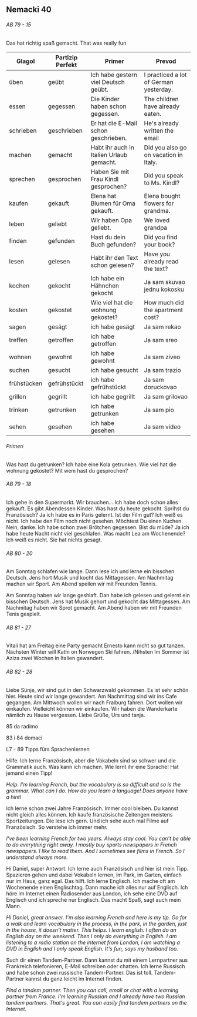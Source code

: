 ## Nemacki 40

###### AB 79 - 15

Das hat richtig spaß gemacht. That was really fun

| Glagol      | Partizip Perfekt | Primer                                   | Prevod                                 |
| ----------- | ---------------- | ---------------------------------------- | -------------------------------------- |
| üben        | geübt            | Ich habe gestern viel Deutsch geübt.     | I practiced a lot of German yesterday. |
| essen       | gegessen         | Die Kinder haben schon gegessen.         | The children have already eaten.       |
| schrieben   | geschrieben      | Er hat die E-Mail schon geschrieben.     | He's already written the email         |
| machen      | gemacht          | Habt ihr auch in Italien Urlaub gemacht. | Did you also go on vacation in Italy.  |
| sprechen    | gesprochen       | Haben Sie mit Frau Kindl gesprochen?     | Did you speak to Ms. Kindl?            |
| kaufen      | gekauft          | Elena hat Blumen für Oma gekauft.        | Elena bought flowers for grandma.      |
| leben       | geliebt          | Wir haben Opa geliebt.                   | We loved grandpa                       |
| finden      | gefunden         | Hast du dein Buch gefunden?              | Did you find your book?                |
| lesen       | gelesen          | Habt ihr den Text schon gelesen?         | Have you already read the text?        |
| kochen      | gekocht          | Ich habe ein Hähnchen gekocht            | Ja sam skuvao jednu kokosku            |
| kosten      | gekostet         | Wie viel hat die wohnung gekostet?       | How much did the apartment cost?       |
| sagen       | gesägt           | ich habe gesägt                          | Ja sam rekao                           |
| treffen     | getroffen        | ich habe getroffen                       | Ja sam sreo                            |
| wohnen      | gewohnt          | ich habe gewohnt                         | Ja sam ziveo                           |
| suchen      | gesucht          | ich habe gesucht                         | Ja sam trazio                          |
| frühstücken | gefrühstückt     | ich habe gefrühstückt                    | Ja sam doruckovao                      |
| grillen     | gegrillt         | ich habe gegrillt                        | Ja sam grilovao                        |
| trinken     | getrunken        | ich habe getrunken                       | Ja sam pio                             |
| sehen       | gesehen          | ich habe gesehen                         | Ja sam video                           |

###### Primeri

Was hast du getrunken? Ich habe eine Kola getrunken.
Wie viel hat die wohnung gekostet?
Mit wem hast du gesprochen?

###### AB 79 - 18

Ich gehe in den Supermarkt. Wir brauchen... Ich habe doch schon alles gekauft.
Es gibt Abendessen Kinder. Was hast du heute gekocht.
Sprihst du Französisch? Ja ich habe es in Paris gelernt.
Ist der Film gut? Ich weiß es nicht. Ich habe den Film noch nicht gesehen.
Möchtest Du einen Kuchen. Nein, danke. Ich habe schon zwei Brötchen gegessen.
Bist du müde? Ja ich habe heute Nacht nicht viel geschlafen.
Was macht Lea am Wochenende? Ich weiß es nicht. Sie hat nichts gesagt.

###### AB 80 - 20

Am Sonntag schlafen wie lange. Dann lese ich und lerne ein bisschen Deutsch.
Jens hort Musik und kocht das Mittagessen. Am Nachmitag machen wir Sport.
Am Abend speilen wir mit Freunden Tennis.

Am Sonntag haben wir lange geshlaft. Dan habe ich gelesen und gelernt ein bisschen Deutsch. Jens hat Musik gehort und gekocht das Mittagessen. Am Nachmitag haben wir Sprot gemacht. Am Abend haben wir mit Freunden Tenis gespielt.

###### AB 81 - 27

Vitali hat am Freitag eine Party gemacht
Ernesto kann nicht so gut tanzen.
Nächsten Winter will Kathi on Norwegen Ski fahren. /Nihsten
Im Sommer ist Aziza zwei Wochen in Italien gewandert.

###### AB 82 - 28

Liebe Sünje,
wir sind gut in den Schwarzwald gekommen. Es ist sehr schön hier. Heute sind wir lange gewandert. Am Nachmittag sind wir ins Cafe gegangen. Am Mittwoch wollen wir nach Fraiburg fahren. Dort wollen wir einkaufen. Vielleicht können wir einkaufen. Wir haben die Wanderkarte nämlich zu Hause vergessen. Liebe Grüße, Urs und tanja.

85 da radimo

83 i 84 domaci

L7 - 89 Tipps fürs Sprachenlernen

Hilfe. Ich lerne Französisch, aber die Vokabeln sind so schwer und die Grammatik auch. Was kann ich machen. Wie lernt ihr eine Sprache! Hat jemand einen Tipp!

*Help. I'm learning French, but the vocabulary is so difficult and so is the grammar. What can I do. How do you learn a language! Does anyone have a hint!*

Ich lerne schon zwei Jahre Französisch. Immer cool bleiben. Du kannst nicht gleich alles können. Ich kaufe französische Zeitengen meistens Sportzeitungen. Die lese ich gern. Und ich sehe auch mal Filme auf Französisch. So verstehe ich immer mehr. 

*I've been learning French for two years. Always stay cool. You can't be able to do everything right away. I mostly buy sports newspapers in French newspapers. I like to read them. And I sometimes see films in French. So I understand always more.*

Hi Daniel, super Antwort. Ich lerne auch Französisch und hier ist mein Tipp. Spazieren gehen und dabei Vokabeln lernen, im Park, im Garten, einfach nur im Haus, ganz egal. Das hilft.
Ich lerne Englisch. Ich mache oft am Wochenende einen Englischtag. Dann mache ich alles nur auf Englisch. Ich höre im Internet einen Radiosender aus London, ich sehe eine DVD auf Englisch und ich spreche nur Englisch. Das macht Spaß, sagt auch mein Mann.

*Hi Daniel, great answer. I'm also learning French and here is my tip. Go for a walk and learn vocabulary in the process, in the park, in the garden, just in the house, it doesn't matter. This helps. I learn english. I often do an English day on the weekend. Then I only do everything in English. I am listening to a radio station on the internet from London, I am watching a DVD in English and I only speak English. It's fun, says my husband too.*

Such dir einen Tandem-Partner. Dann kannst du mit einem Lernpartner aus Frankreich telefonieren, E-Mail schreiben oder chatten. Ich lerne Russisch und habe schon zwei russische Tandem-Partner. Das ist toll. Tandem-Partner kannst du ganz leicht im Internet finden.

*Find a tandem partner. Then you can call, email or chat with a learning partner from France. I'm learning Russian and I already have two Russian tandem partners. That's great. You can easily find tandem partners on the Internet.*






